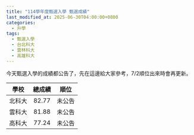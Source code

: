 ```yaml
---
title: "114學年度甄選入學 甄選成績"
last_modified_at: 2025-06-30T04:00:00+0800
categories:
  - 升學
tags:
  - 甄選入學
  - 台北科大
  - 雲林科大
  - 高雄科大
---
```


今天甄選入學的成績都公告了，先在這邊給大家參考，7/2順位出來時會再更新。

|學校    |總成績  |順位    |
|  :---: |  :---: |  :---: |
|北科大  |82.77   |未公告  |
|雲科大  |81.88   |未公告  |
|高科大  |77.24   |未公告  |